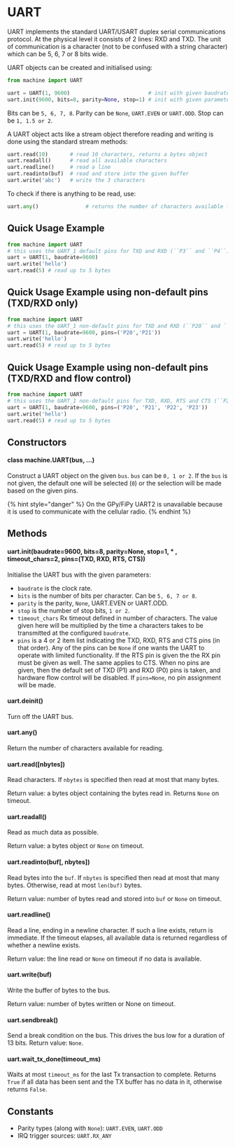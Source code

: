 # UART

UART implements the standard UART/USART duplex serial communications protocol. At the physical level it consists of 2 lines: RXD and TXD. The unit of communication is a character \(not to be confused with a string character) which can be 5, 6, 7 or 8 bits wide.

UART objects can be created and initialised using:

```python
from machine import UART

uart = UART(1, 9600)                         # init with given baudrate
uart.init(9600, bits=8, parity=None, stop=1) # init with given parameters
```

Bits can be `5, 6, 7, 8`. Parity can be `None`, `UART.EVEN` or `UART.ODD`. Stop can be `1, 1.5 or 2`.

A UART object acts like a stream object therefore reading and writing is done using the standard stream methods:

```python
uart.read(10)       # read 10 characters, returns a bytes object
uart.readall()      # read all available characters
uart.readline()     # read a line
uart.readinto(buf)  # read and store into the given buffer
uart.write('abc')   # write the 3 characters
```

To check if there is anything to be read, use:

```python
uart.any()               # returns the number of characters available for reading
```

## Quick Usage Example

```python
from machine import UART
# this uses the UART_1 default pins for TXD and RXD (``P3`` and ``P4``)
uart = UART(1, baudrate=9600)
uart.write('hello')
uart.read(5) # read up to 5 bytes
```

## Quick Usage Example using non-default pins \(TXD/RXD only)

```python
from machine import UART
# this uses the UART_1 non-default pins for TXD and RXD (``P20`` and ``P21``)
uart = UART(1, baudrate=9600, pins=('P20','P21'))
uart.write('hello')
uart.read(5) # read up to 5 bytes
```

## Quick Usage Example using non-default pins \(TXD/RXD and flow control)

```python
from machine import UART
# this uses the UART_1 non-default pins for TXD, RXD, RTS and CTS (``P20``, ``P21``, ``P22``and ``P23``)
uart = UART(1, baudrate=9600, pins=('P20', 'P21', 'P22', 'P23'))
uart.write('hello')
uart.read(5) # read up to 5 bytes
```

## Constructors

#### class machine.UART\(bus, ...)

Construct a UART object on the given `bus`. `bus` can be `0, 1 or 2`. If the `bus` is not given, the default one will be selected \(`0`) or the selection will be made based on the given pins.

{% hint style="danger" %}
On the GPy/FiPy UART2 is unavailable because it is used to communicate with the cellular radio.
{% endhint %}

## Methods

#### uart.init\(baudrate=9600, bits=8, parity=None, stop=1, \* , timeout\_chars=2, pins=\(TXD, RXD, RTS, CTS))

Initialise the UART bus with the given parameters:

* `baudrate` is the clock rate.
* `bits` is the number of bits per character. Can be `5, 6, 7 or 8`.
* `parity` is the parity, `None`, UART.EVEN or UART.ODD.
* `stop` is the number of stop bits, `1 or 2`.
* `timeout_chars` Rx timeout defined in number of characters. The value given here will be multiplied by the time a characters takes to be transmitted at the configured `baudrate`.
* `pins` is a 4 or 2 item list indicating the TXD, RXD, RTS and CTS pins \(in that order). Any of the pins can be `None` if one wants the UART to operate with limited functionality. If the RTS pin is given the the RX pin must be given as well. The same applies to CTS. When no pins are given, then the default set of TXD \(P1) and RXD \(P0) pins is taken, and hardware flow control will be disabled. If `pins=None`, no pin assignment will be made.

#### uart.deinit\()

Turn off the UART bus.

#### uart.any\()

Return the number of characters available for reading.

#### uart.read\(\[nbytes\])

Read characters. If `nbytes` is specified then read at most that many bytes.

Return value: a bytes object containing the bytes read in. Returns `None` on timeout.

#### uart.readall\()

Read as much data as possible.

Return value: a bytes object or `None` on timeout.

#### uart.readinto\(buf\[, nbytes\])

Read bytes into the `buf`. If `nbytes` is specified then read at most that many bytes. Otherwise, read at most `len(buf)` bytes.

Return value: number of bytes read and stored into `buf` or `None` on timeout.

#### uart.readline\()

Read a line, ending in a newline character. If such a line exists, return is immediate. If the timeout elapses, all available data is returned regardless of whether a newline exists.

Return value: the line read or `None` on timeout if no data is available.

#### uart.write\(buf)

Write the buffer of bytes to the bus.

Return value: number of bytes written or None on timeout.

#### uart.sendbreak\()

Send a break condition on the bus. This drives the bus low for a duration of 13 bits. Return value: `None`.

#### uart.wait\_tx\_done\(timeout\_ms)

Waits at most `timeout_ms` for the last Tx transaction to complete. Returns `True` if all data has been sent and the TX buffer has no data in it, otherwise returns `False`.

## Constants

* Parity types \(along with `None`): `UART.EVEN`, `UART.ODD`
* IRQ trigger sources: `UART.RX_ANY`

